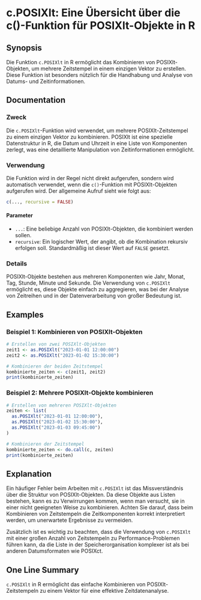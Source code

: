 <!--
Meta Description: # c.POSIXlt: Eine Übersicht über die c()-Funktion für POSIXlt-Objekte in R ## Synopsis Die Funktion `c.POSIXlt` in R ermöglicht das Kombinieren von PO...
Meta Keywords: posixlt, von, die, kombinieren, der
-->

# c.POSIXlt: Eine Übersicht über die c()-Funktion für POSIXlt-Objekte in R

## Synopsis
Die Funktion `c.POSIXlt` in R ermöglicht das Kombinieren von POSIXlt-Objekten, um mehrere Zeitstempel in einem einzigen Vektor zu erstellen. Diese Funktion ist besonders nützlich für die Handhabung und Analyse von Datums- und Zeitinformationen.

## Documentation
### Zweck
Die `c.POSIXlt`-Funktion wird verwendet, um mehrere POSIXlt-Zeitstempel zu einem einzigen Vektor zu kombinieren. POSIXlt ist eine spezielle Datenstruktur in R, die Datum und Uhrzeit in eine Liste von Komponenten zerlegt, was eine detaillierte Manipulation von Zeitinformationen ermöglicht.

### Verwendung
Die Funktion wird in der Regel nicht direkt aufgerufen, sondern wird automatisch verwendet, wenn die `c()`-Funktion mit POSIXlt-Objekten aufgerufen wird. Der allgemeine Aufruf sieht wie folgt aus:

```R
c(..., recursive = FALSE)
```

#### Parameter
- `...`: Eine beliebige Anzahl von POSIXlt-Objekten, die kombiniert werden sollen.
- `recursive`: Ein logischer Wert, der angibt, ob die Kombination rekursiv erfolgen soll. Standardmäßig ist dieser Wert auf `FALSE` gesetzt.

### Details
POSIXlt-Objekte bestehen aus mehreren Komponenten wie Jahr, Monat, Tag, Stunde, Minute und Sekunde. Die Verwendung von `c.POSIXlt` ermöglicht es, diese Objekte einfach zu aggregieren, was bei der Analyse von Zeitreihen und in der Datenverarbeitung von großer Bedeutung ist.

## Examples
### Beispiel 1: Kombinieren von POSIXlt-Objekten
```R
# Erstellen von zwei POSIXlt-Objekten
zeit1 <- as.POSIXlt("2023-01-01 12:00:00")
zeit2 <- as.POSIXlt("2023-01-02 15:30:00")

# Kombinieren der beiden Zeitstempel
kombinierte_zeiten <- c(zeit1, zeit2)
print(kombinierte_zeiten)
```

### Beispiel 2: Mehrere POSIXlt-Objekte kombinieren
```R
# Erstellen von mehreren POSIXlt-Objekten
zeiten <- list(
  as.POSIXlt("2023-01-01 12:00:00"),
  as.POSIXlt("2023-01-02 15:30:00"),
  as.POSIXlt("2023-01-03 09:45:00")
)

# Kombinieren der Zeitstempel
kombinierte_zeiten <- do.call(c, zeiten)
print(kombinierte_zeiten)
```

## Explanation
Ein häufiger Fehler beim Arbeiten mit `c.POSIXlt` ist das Missverständnis über die Struktur von POSIXlt-Objekten. Da diese Objekte aus Listen bestehen, kann es zu Verwirrungen kommen, wenn man versucht, sie in einer nicht geeigneten Weise zu kombinieren. Achten Sie darauf, dass beim Kombinieren von Zeitstempeln die Zeitkomponenten korrekt interpretiert werden, um unerwartete Ergebnisse zu vermeiden.

Zusätzlich ist es wichtig zu beachten, dass die Verwendung von `c.POSIXlt` mit einer großen Anzahl von Zeitstempeln zu Performance-Problemen führen kann, da die Liste in der Speicherorganisation komplexer ist als bei anderen Datumsformaten wie POSIXct.

## One Line Summary
`c.POSIXlt` in R ermöglicht das einfache Kombinieren von POSIXlt-Zeitstempeln zu einem Vektor für eine effektive Zeitdatenanalyse.